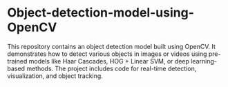 # Object-detection-model-using-OpenCV
This repository contains an object detection model built using OpenCV. It demonstrates how to detect various objects in images or videos using pre-trained models like Haar Cascades, HOG + Linear SVM, or deep learning-based methods. The project includes code for real-time detection, visualization, and object tracking.
